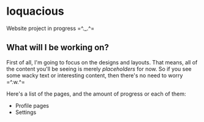 # loquacious
Website project in progress =^._.^=

## What will I be working on?
First of all, I'm going to focus on the designs and layouts. That means, all of the content you'll be seeing is merely *placeholders* for now. So if you see some wacky text or interesting content, then there's no need to worry =^.w.^=

Here's a list of the pages, and the amount of progress or each of them:
* Profile pages
* Settings
